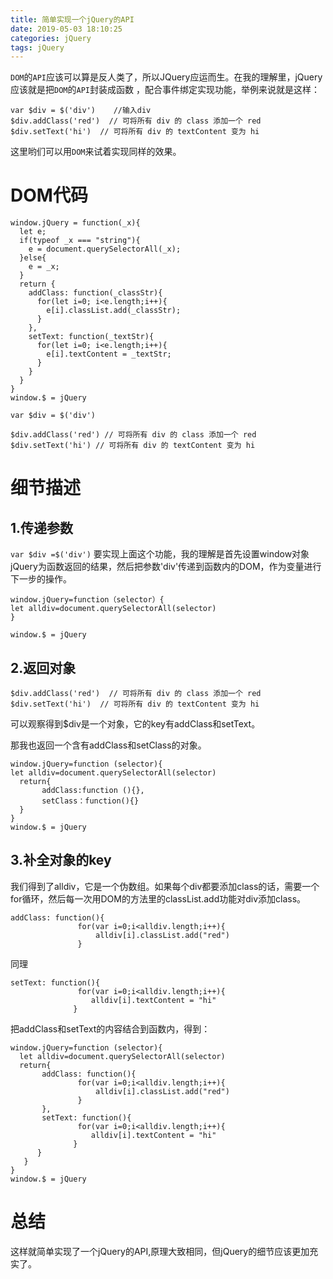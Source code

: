 ```yaml
---
title: 简单实现一个jQuery的API
date: 2019-05-03 18:10:25
categories: jQuery
tags: jQuery
---
```

`DOM`的`API`应该可以算是反人类了，所以JQuery应运而生。在我的理解里，jQuery应该就是把`DOM`的`API`封装成函数 ，配合事件绑定实现功能，举例来说就是这样：
```
var $div = $('div')    //输入div
$div.addClass('red')  // 可将所有 div 的 class 添加一个 red
$div.setText('hi')  // 可将所有 div 的 textContent 变为 hi
```
这里哟们可以用`DOM`来试着实现同样的效果。
# DOM代码
```
window.jQuery = function(_x){
  let e;
  if(typeof _x === "string"){
    e = document.querySelectorAll(_x);
  }else{
    e = _x;
  }
  return {
    addClass: function(_classStr){
      for(let i=0; i<e.length;i++){
        e[i].classList.add(_classStr);
      }
    },
    setText: function(_textStr){
      for(let i=0; i<e.length;i++){
        e[i].textContent = _textStr;
      }
    }
  }
}
window.$ = jQuery

var $div = $('div')

$div.addClass('red') // 可将所有 div 的 class 添加一个 red
$div.setText('hi') // 可将所有 div 的 textContent 变为 hi
```
# 细节描述
## 1.传递参数
`var $div =$('div')`
要实现上面这个功能，我的理解是首先设置window对象jQuery为函数返回的结果，然后把参数'div'传递到函数内的DOM，作为变量进行下一步的操作。
```
window.jQuery=function（selector）{  
let alldiv=document.querySelectorAll(selector)  
}

window.$ = jQuery
```
## 2.返回对象
```
$div.addClass('red')  // 可将所有 div 的 class 添加一个 red
$div.setText('hi')  // 可将所有 div 的 textContent 变为 hi
```
可以观察得到$div是一个对象，它的key有addClass和setText。

那我也返回一个含有addClass和setClass的对象。
```
window.jQuery=function (selector){
let alldiv=document.querySelectorAll(selector)  
  return{
       addClass:function (){},
       setClass：function(){}
  }
}
window.$ = jQuery
```
## 3.补全对象的key
我们得到了alldiv，它是一个伪数组。如果每个div都要添加class的话，需要一个for循环，然后每一次用DOM的方法里的classList.add功能对div添加class。
```
addClass: function(){
               for(var i=0;i<alldiv.length;i++){
                   alldiv[i].classList.add("red")
               }
```
同理
```
setText: function(){
               for(var i=0;i<alldiv.length;i++){
                  alldiv[i].textContent = "hi"
              }
```
把addClass和setText的内容结合到函数内，得到：
```
window.jQuery=function (selector){
  let alldiv=document.querySelectorAll(selector)
  return{
       addClass: function(){
               for(var i=0;i<alldiv.length;i++){
                   alldiv[i].classList.add("red")
               }
       },
       setText: function(){
               for(var i=0;i<alldiv.length;i++){
                  alldiv[i].textContent = "hi"
              }
      }
   }
}
window.$ = jQuery
```
# 总结
这样就简单实现了一个jQuery的API,原理大致相同，但jQuery的细节应该更加充实了。